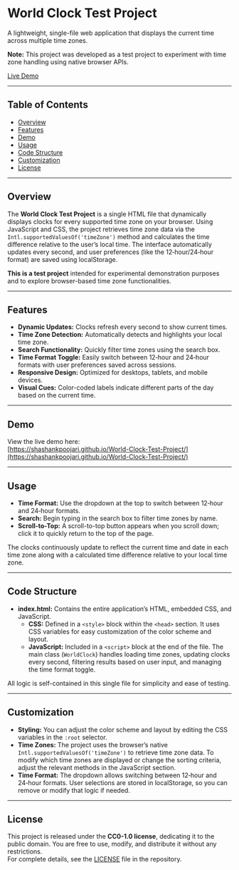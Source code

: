 # World Clock Test Project

A lightweight, single-file web application that displays the current time across multiple time zones. 


**Note:** This project was developed as a test project to experiment with time zone handling using native browser APIs.

[Live Demo](https://shashankpoojari.github.io/World-Clock-Test-Project/)

---

## Table of Contents

- [Overview](#overview)
- [Features](#features)
- [Demo](#demo)
- [Usage](#usage)
- [Code Structure](#code-structure)
- [Customization](#customization)
- [License](#license)

---

## Overview

The **World Clock Test Project** is a single HTML file that dynamically displays clocks for every supported time zone on your browser. Using JavaScript and CSS, the project retrieves time zone data via the `Intl.supportedValuesOf('timeZone')` method and calculates the time difference relative to the user’s local time. The interface automatically updates every second, and user preferences (like the 12‑hour/24‑hour format) are saved using localStorage.

**This is a test project** intended for experimental demonstration purposes and to explore browser-based time zone functionalities.

---

## Features

- **Dynamic Updates:** Clocks refresh every second to show current times.
- **Time Zone Detection:** Automatically detects and highlights your local time zone.
- **Search Functionality:** Quickly filter time zones using the search box.
- **Time Format Toggle:** Easily switch between 12‑hour and 24‑hour formats with user preferences saved across sessions.
- **Responsive Design:** Optimized for desktops, tablets, and mobile devices.
- **Visual Cues:** Color-coded labels indicate different parts of the day based on the current time.

---

## Demo

View the live demo here:  
[https://shashankpoojari.github.io/World-Clock-Test-Project/](https://shashankpoojari.github.io/World-Clock-Test-Project/)

---

## Usage

- **Time Format:** Use the dropdown at the top to switch between 12‑hour and 24‑hour formats.
- **Search:** Begin typing in the search box to filter time zones by name.
- **Scroll-to-Top:** A scroll-to-top button appears when you scroll down; click it to quickly return to the top of the page.

The clocks continuously update to reflect the current time and date in each time zone along with a calculated time difference relative to your local time zone.

---

## Code Structure

- **index.html:** Contains the entire application’s HTML, embedded CSS, and JavaScript.
  - **CSS:** Defined in a `<style>` block within the `<head>` section. It uses CSS variables for easy customization of the color scheme and layout.
  - **JavaScript:** Included in a `<script>` block at the end of the file. The main class (`WorldClock`) handles loading time zones, updating clocks every second, filtering results based on user input, and managing the time format toggle.
  
All logic is self-contained in this single file for simplicity and ease of testing.

---

## Customization

- **Styling:** You can adjust the color scheme and layout by editing the CSS variables in the `:root` selector.
- **Time Zones:** The project uses the browser’s native `Intl.supportedValuesOf('timeZone')` to retrieve time zone data. To modify which time zones are displayed or change the sorting criteria, adjust the relevant methods in the JavaScript section.
- **Time Format:** The dropdown allows switching between 12‑hour and 24‑hour formats. User selections are stored in localStorage, so you can remove or modify that logic if needed.

---

## License

This project is released under the **CC0-1.0 license**, dedicating it to the public domain. You are free to use, modify, and distribute it without any restrictions.  
For complete details, see the [LICENSE](LICENSE) file in the repository.
